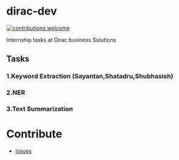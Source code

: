 # dirac-dev

[![contributions welcome](https://img.shields.io/badge/contributions-welcome-brightgreen.svg?style=flat)](https://github.com/ucalyptus/dirac-dev/issues)

Internship tasks at Dirac business Solutions
## Tasks
### 1.Keyword Extraction (Sayantan,Shatadru,Shubhasish)
### 2.NER
### 3.Text Summarization

# Contribute
* [Issues](https://github.com/ucalyptus/dirac-dev/issues)
